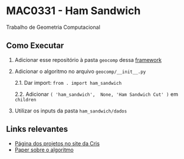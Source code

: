 # MAC0331 - Ham Sandwich

Trabalho de Geometria Computacional

## Como Executar

1. Adicionar esse repositório à pasta `geocomp` dessa [framework](https://gitlab.com/visportella/geocomp-py-framework)

2. Adicionar o algoritmo no arquivo `geocomp/__init__.py`

    2.1. Dar import: `from . import ham_sandwich`

    2.2. Adicionar `( 'ham_sandwich',  None, 'Ham Sandwich Cut' )` em `children`

3. Utilizar os inputs da pasta `ham_sandwich/dados`


## Links relevantes
- [Página dos projetos no site da Cris](https://www.ime.usp.br/~cris/aulas/18_2_331/projetos.html)
- [Paper sobre o algoritmo](https://link.springer.com/content/pdf/10.1007%2FBF02574017.pdf)
